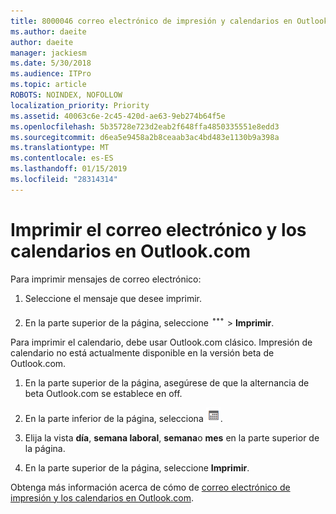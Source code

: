 ```yaml
---
title: 8000046 correo electrónico de impresión y calendarios en Outlook.com
ms.author: daeite
author: daeite
manager: jackiesm
ms.date: 5/30/2018
ms.audience: ITPro
ms.topic: article
ROBOTS: NOINDEX, NOFOLLOW
localization_priority: Priority
ms.assetid: 40063c6e-2c45-420d-ae63-9eb274b64f5e
ms.openlocfilehash: 5b35728e723d2eab2f648ffa4850335551e8edd3
ms.sourcegitcommit: d6ea5e9458a2b8ceaab3ac4bd483e1130b9a398a
ms.translationtype: MT
ms.contentlocale: es-ES
ms.lasthandoff: 01/15/2019
ms.locfileid: "28314314"
---
```

# <a name="print-email-and-calendars-in-outlookcom"></a>Imprimir el correo electrónico y los calendarios en Outlook.com

Para imprimir mensajes de correo electrónico:
  
1. Seleccione el mensaje que desee imprimir.
    
2. En la parte superior de la página, seleccione ![más acciones](media/64993e8a-4a62-43b1-aa05-90f5ad4cba54.png) \> **Imprimir**. 
    
Para imprimir el calendario, debe usar Outlook.com clásico. Impresión de calendario no está actualmente disponible en la versión beta de Outlook.com.
  
1. En la parte superior de la página, asegúrese de que la alternancia de beta Outlook.com se establece en off.
    
2. En la parte inferior de la página, selecciona  ![Calendario](media/9e1a821a-c32e-4851-a866-342a39ffdca0.png).
    
3. Elija la vista **día**, **semana laboral**, **semana**o **mes** en la parte superior de la página. 
    
4. En la parte superior de la página, seleccione **Imprimir**. 
    
Obtenga más información acerca de cómo de [correo electrónico de impresión y los calendarios en Outlook.com](https://go.microsoft.com/fwlink/p/?linkid=2001208&amp;clcid=0x409).
  

